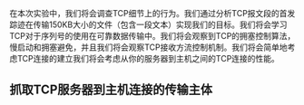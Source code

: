 在本次实验中，我们将会调查TCP细节上的行为。我们通过分析TCP报文段的首发踪迹在传输150KB大小的文件（包含一段文本）实现我们的目标。我们将会学习TCP对于序列号的使用在可靠数据传输中。我们将会观察到TCP的拥塞控制算法，慢启动和拥塞避免，并且我们将会观察TCP接收方流控制机制。我们将会简单地考虑TCP连接的建立我们将会考虑从你的服务器到主机之间的TCP连接的性能。

## 抓取TCP服务器到主机连接的传输主体




